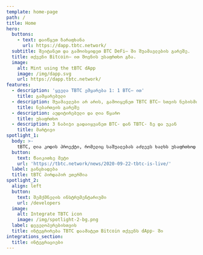 ```yaml
---
template: home-page
path: /
title: Home
hero:
  buttons:
    - text: დაიწყეთ ზარაფხანა
      url: https://dapp.tbtc.network/
  subtitle: შეიტანეთ და გამოისყიდეთ BTC DeFi– ში შუამავლების გარეშე.
  title: თქვენი Bitcoin– ით შოვნის უსაფრთხო გზა.
  image:
    alt: Mint using the tBTC dApp
    image: /img/dapp.svg
    url: https://dapp.tbtc.network/
features:
  - description: 'ყველა TBTC ემყარება 1: 1 BTC– ით'
    title: გამყარებული
  - description: შუამავლები არ არის, გამოიყენეთ TBTC BTC– სთვის ნებისმიერ დროს
    title: ნებართვის გარეშე
  - description: აუდიტირებული და ღია წყარო
    title: უსაფრთხო
  - description: 3 ნაბიჯი გადაიყვანეთ BTC- დან TBTC- ზე და უკან
    title: მარტივი
spotlight_1:
  body: >-
    tBTC, ღია კოდის პროექტი, რომელიც საშუალებას აძლევს ხალხს უსაფრთხოდ გამოიყენონ ბიტკოინი Ethereum DeFi აპებში, არის ცოცხალი და მზადაა გამოსაყენებლად.
  button:
    text: Წაიკითხე მეტი
    url: 'https://tbtc.network/news/2020-09-22-tbtc-is-live/'
  label: განცხადება
  title: tBTC პირდაპირ ეთერშია
spotlight_2:
  align: left
  button:
    text: შემქმნელის ინსტრუმენტარიუმი
    url: /developers
  image:
    alt: Integrate TBTC icon
    image: /img/spotlight-2-bg.png
  label: დეველოპერებისთვის
  title: ინტეგრირება TBTC დაამატეთ Bitcoin თქვენს dApp- ში
integrations_section:
  title: ინტეგრაციები
---
```


